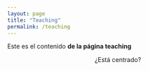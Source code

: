 ```yaml
---
layout: page
title: "Teaching"
permalink: /teaching
---
```


Este es el contenido <b>de la página teaching</b>
<center>¿Está centrado?</center>